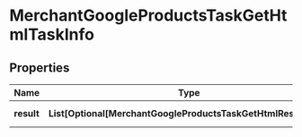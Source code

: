 # MerchantGoogleProductsTaskGetHtmlTaskInfo


## Properties

| Name | Type | Description | Notes |
|------------ | ------------- | ------------- | -------------|
**result** | **List[Optional[MerchantGoogleProductsTaskGetHtmlResultInfo]]** | array of results |[optional]|